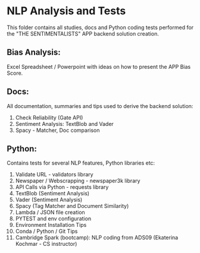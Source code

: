 # NLP Analysis and Tests
This folder contains all studies, docs and Python coding tests performed for the "THE SENTIMENTALISTS" APP backend solution creation.

## Bias Analysis:
Excel Spreadsheet / Powerpoint with ideas on how to present the APP Bias Score.

## Docs:
All documentation, summaries and tips used to derive the backend solution:
1) Check Reliability (Gate API)
2) Sentiment Analysis: TextBlob and Vader
3) Spacy - Matcher, Doc comparison

## Python:
Contains tests for several NLP features, Python libraries etc:
1) Validate URL - validators library
2) Newspaper / Webscrapping - newspaper3k library
3) API Calls via Python - requests library
4) TextBlob (Sentiment Analysis)
5) Vader (Sentiment Analysis)
6) Spacy (Tag Matcher and Document Similarity)
7) Lambda / JSON file creation
8) PYTEST and env configuration
9) Environment Installation Tips
10) Conda / Python / Git Tips
11) Cambridge Spark (bootcamp): NLP coding from ADS09 (Ekaterina Kochmar - CS instructor)
